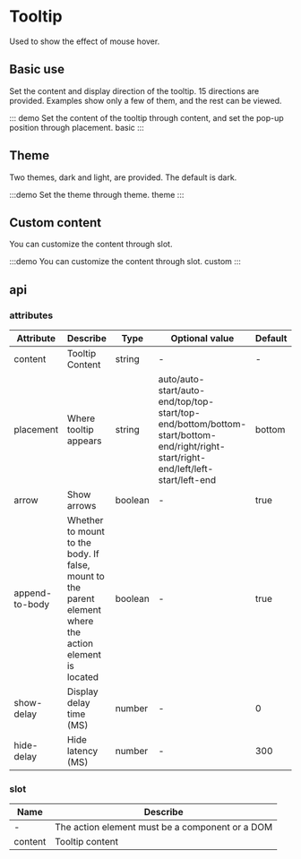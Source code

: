 # Tooltip

Used to show the effect of mouse hover.

## Basic use

Set the content and display direction of the tooltip. 15 directions are provided. Examples show only a few of them, and the rest can be viewed.

::: demo Set the content of the tooltip through content, and set the pop-up position through placement.
basic
:::

## Theme

Two themes, dark and light, are provided. The default is dark.

:::demo Set the theme through theme.
theme
:::

## Custom content

You can customize the content through slot.

:::demo You can customize the content through slot.
custom
:::

## api

### attributes

| Attribute | Describe | Type | Optional value | Default |
| ---- | --- | --- | ----- | ----- |
| content | Tooltip Content | string | - | - |
| placement | Where tooltip appears | string | auto/auto-start/auto-end/top/top-start/top-end/bottom/bottom-start/bottom-end/right/right-start/right-end/left/left-start/left-end | bottom |
| arrow | Show arrows | boolean | - | true |
| append-to-body | Whether to mount to the body. If false, mount to the parent element where the action element is located | boolean | - | true |
| show-delay | Display delay time (MS) | number | - | 0 |
| hide-delay | Hide latency (MS) | number | - | 300 |

### slot

| Name | Describe |
| ---- | --- |
| - | The action element must be a component or a DOM |
| content | Tooltip content |
